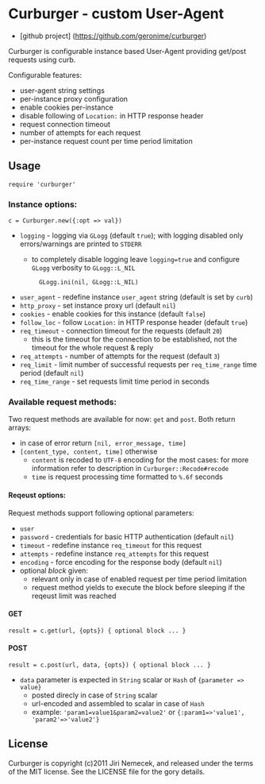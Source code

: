 # Curburger - custom User-Agent

+ [github project] (https://github.com/geronime/curburger)

Curburger is configurable instance based User-Agent providing get/post requests
using curb.

Configurable features:

+ user-agent string settings
+ per-instance proxy configuration
+ enable cookies per-instance
+ disable following of `Location:` in HTTP response header
+ request connection timeout
+ number of attempts for each request
+ per-instance request count per time period limitation

## Usage

    require 'curburger'

### Instance options:

    c = Curburger.new({:opt => val})

  + `logging` - logging via `GLogg` (default `true`); with logging disabled
  only errors/warnings are printed to `STDERR` 
    + to completely disable logging leave `logging=true` and configure
  `GLogg` verbosity to `GLogg::L_NIL`

            GLogg.ini(nil, GLogg::L_NIL)
  + `user_agent` - redefine instance `user_agent` string (default is set by
  `curb`)
  + `http_proxy` - set instance proxy url (default `nil`)
  + `cookies` - enable cookies for this instance (default `false`)
  + `follow_loc` - follow `Location:` in HTTP response header (default `true`)
  + `req_timeout` - connection timeout for the requests (default `20`)
    + this is the timeout for the connection to be established, not the timeout
  for the whole request & reply
  + `req_attempts` - number of attempts for the request (default `3`)
  + `req_limit` - limit number of successful requests per `req_time_range`
  time period (default `nil`)
  + `req_time_range` - set requests limit time period in seconds

### Available request methods:

Two request methods are available for now: `get` and `post`.
Both return arrays:

  + in case of error return `[nil, error_message, time]`
  + `[content_type, content, time]` otherwise
    + `content` is recoded to `UTF-8` encoding for the most cases: for more information refer
  to description in `Curburger::Recode#recode`
    + `time` is request processing time formatted to `%.6f` seconds

#### Reqeust options:

Request methods support following optional parameters:

  + `user`
  + `password` - credentials for basic HTTP authentication (default `nil`)
  + `timeout` - redefine instance `req_timeout` for this request
  + `attempts` - redefine instance `req_attempts` for this request
  + `encoding` - force encoding for the response body (default `nil`)
  + optional _block_ given:
    + relevant only in case of enabled request per time period limitation
    + request method yields to execute the block before sleeping if the
  reqeust limit was reached

#### GET

    result = c.get(url, {opts}) { optional block ... }

#### POST

    result = c.post(url, data, {opts}) { optional block ... }

  + `data` parameter is expected in `String` scalar or `Hash` of
  `{parameter => value}`
    + posted direcly in case of `String` scalar
    + url-encoded and assembled to scalar in case of `Hash`
    + example: `'param1=value1&param2=value2'` or
  `{:param1=>'value1', 'param2'=>'value2'}`

## License

Curburger is copyright (c)2011 Jiri Nemecek, and released under the terms
of the MIT license. See the LICENSE file for the gory details.

